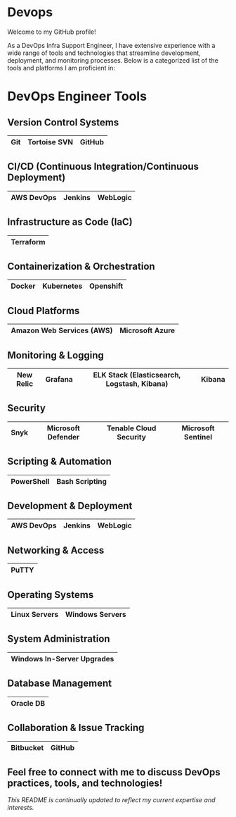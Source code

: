 # Devops
Welcome to my GitHub profile! 

As a  DevOps Infra Support Engineer, I have extensive experience with a wide range of tools and technologies that streamline development, deployment, and monitoring processes. Below is a categorized list of the tools and platforms I am proficient in:

#  DevOps Engineer Tools

## Version Control Systems
| Git | Tortoise SVN | GitHub |
| --- | ------------ | ------ |

## CI/CD (Continuous Integration/Continuous Deployment)
| AWS DevOps | Jenkins    | WebLogic       |
| ------------ | -------- | -------------- | 

## Infrastructure as Code (IaC)
| Terraform |
| --------- |

## Containerization & Orchestration
| Docker | Kubernetes | Openshift |
| ------ | ---------- | ----------- |

## Cloud Platforms
| Amazon Web Services (AWS) | Microsoft Azure |
| --------------------------| --------------- |

## Monitoring & Logging
| New Relic | Grafana | ELK Stack (Elasticsearch, Logstash, Kibana) | Kibana |
| --------- | ------- | ------------------------------------------ | ------ |

## Security
| Snyk | Microsoft Defender | Tenable Cloud Security | Microsoft Sentinel |
| ---- | ------------------ | ---------------------- | ------------------ |

## Scripting & Automation
| PowerShell | Bash Scripting |
| ---------- | -------------- |

## Development & Deployment
| AWS DevOps | Jenkins | WebLogic |
| ------------ | -------- | -------------- |

## Networking & Access
| PuTTY |
| ----- |

## Operating Systems
| Linux Servers | Windows Servers |
| ------------- | --------------- |

## System Administration
| Windows In-Server Upgrades |
| ------------------------- |

## Database Management
| Oracle DB |
| --------- |

## Collaboration & Issue Tracking
| Bitbucket | GitHub |
| --------- | ------ |


Feel free to connect with me to discuss DevOps practices, tools, and technologies!
---

*This README is continually updated to reflect my current expertise and interests.*
